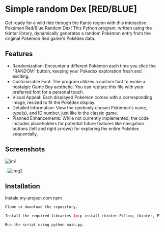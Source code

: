 
# Simple random Dex [RED/BLUE]

Get ready for a wild ride through the Kanto region with this interactive Pokémon Red/Blue Random Dex! This Python program, written using the tkinter library, dynamically generates a random Pokémon entry from the original Pokémon Red game's Pokédex data.

## Features

- Randomization: Encounter a different Pokémon each time you click the "RANDOM" button, keeping your Pokedex exploration fresh and exciting.
- Customizable Font: The program utilizes a custom font to evoke a nostalgic Game Boy aesthetic. You can replace this file with your preferred font for a personal touch.
- Visual Appeal: Each displayed Pokémon comes with a corresponding image, resized to fit the Pokédex display.
- Detailed Information: View the randomly chosen Pokémon's name, type(s), and ID number, just like in the classic game.
- Planned Enhancements: While not currently implemented, the code includes placeholders for potential future features like navigation buttons (left and right arrows) for exploring the entire Pokédex sequentially.
## Screenshots

![im1](https://github.com/user-attachments/assets/0050c22a-d975-4cc5-8e7d-c057ff556083)

.
![img2](https://github.com/user-attachments/assets/9a2a4b85-c4aa-4b0c-a779-4708118ad388)

## Installation

Instale my-project com npm

```bash
Clone or download the repository.

Install the required libraries (pip install tkinter Pillow, tkinter, PIL, json)

Run the script using python main.py.
```
    
